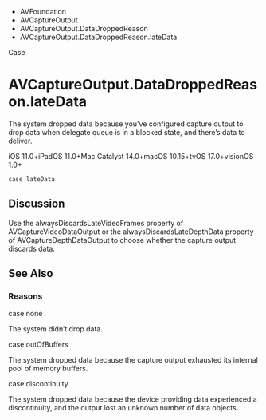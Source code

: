

- AVFoundation
- AVCaptureOutput
- AVCaptureOutput.DataDroppedReason
-  AVCaptureOutput.DataDroppedReason.lateData 

Case

# AVCaptureOutput.DataDroppedReason.lateData

The system dropped data because you’ve configured capture output to drop data when delegate queue is in a blocked state, and there’s data to deliver.

iOS 11.0+iPadOS 11.0+Mac Catalyst 14.0+macOS 10.15+tvOS 17.0+visionOS 1.0+

``` source
case lateData
```

## Discussion

Use the alwaysDiscardsLateVideoFrames property of AVCaptureVideoDataOutput or the alwaysDiscardsLateDepthData property of AVCaptureDepthDataOutput to choose whether the capture output discards data.

## See Also

### Reasons

case none

The system didn’t drop data.

case outOfBuffers

The system dropped data because the capture output exhausted its internal pool of memory buffers.

case discontinuity

The system dropped data because the device providing data experienced a discontinuity, and the output lost an unknown number of data objects.


